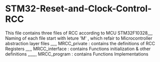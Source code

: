 # STM32-Reset-and-Clock-Control-RCC
This file contains three files of RCC according to MCU STM32F10328,,,, Naming of each file start with leture 'M' , which refair to Microcontroller abstraction layer files ,,,,, MRCC_private : contains the definitions of RCC Registers ,,,,, MRCC_interface : contains Functions initialization &amp; other definitions ,,,,,,, MRCC_program : contains Functions Implementations
